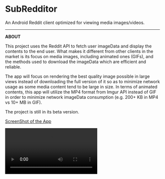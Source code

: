 # SubRedditor

An Android Reddit client optimized for viewing media images/videos.

-----------------------------------------

**ABOUT**

This project uses the Reddit API to fetch user imageData and display the contents to the end user. What makes it different from other clients in the market is its focus on media images, including animated ones (GIFs), and the methods used to download the imageData which are efficient and reliable.

The app will focus on rendering the best quality image possible in large views instead of downloading the full version of it so as to minimize network usage as some media content tend to be large in size. In terms of animated contents, this app will utilize the MP4 format from Imgur API instead of GIF in order to minimize network imageData consumption (e.g. 200+ KB in MP4 vs 10+ MB in GIF).

The project is still in its beta version.

[ScreenShot of the App](http://imgur.com/8HJNsBQ)

![Screenshot of SubRedditor](http://i.imgur.com/8HJNsBQ.webm)
